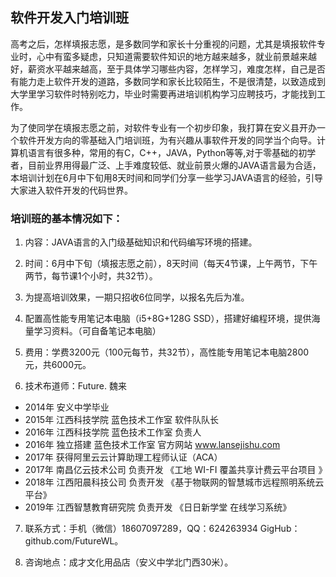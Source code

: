 ## 软件开发入门培训班

高考之后，怎样填报志愿，是多数同学和家长十分重视的问题，尤其是填报软件专业时，心中有蛮多疑虑，只知道需要软件知识的地方越来越多，就业前景越来越好，薪资水平越来越高，至于具体学习哪些内容，怎样学习，难度怎样，自己是否有能力走上软件开发的道路，多数同学和家长比较陌生，不是很清楚，以致造成到大学里学习软件时特别吃力，毕业时需要再进培训机构学习应聘技巧，才能找到工作。

为了使同学在填报志愿之前，对软件专业有一个初步印象，我打算在安义县开办一个软件开发方向的零基础入门培训班，为有兴趣从事软件开发的同学当个向导。计算机语言有很多种，常用的有C，C++，JAVA，Python等等,对于零基础的初学者，目前业界用得最广泛、上手难度较低、就业前景火爆的JAVA语言最为合适，本培训计划在6月中下旬用8天时间和同学们分享一些学习JAVA语言的经验，引导大家进入软件开发的代码世界。

### 培训班的基本情况如下：

1. 内容：JAVA语言的入门级基础知识和代码编写环境的搭建。
2. 时间：6月中下旬（填报志愿之前），8天时间（每天4节课，上午两节，下午两节，每节课1个小时，共32节）。
3. 为提高培训效果，一期只招收6位同学，以报名先后为准。
4. 配置高性能专用笔记本电脑（i5+8G+128G SSD），搭建好编程环境，提供海量学习资料。（可自备笔记本电脑）
5. 费用：学费3200元（100元每节，共32节），高性能专用笔记本电脑2800元，共6000元。

6. 技术布道师：Future. 魏来

- 2014年 安义中学毕业
- 2015年 江西科技学院 蓝色技术工作室 软件队队长
- 2016年 江西科技学院 蓝色技术工作室 负责人
- 2016年 独立搭建 蓝色技术工作室 官方网站 www.lansejishu.com
- 2017年 获得阿里云云计算助理工程师认证（ACA）
- 2017年 南昌亿云技术公司 负责开发 《工地 WI-FI 覆盖共享计费云平台项目 》
- 2018年 江西阳晨科技公司 负责开发 《基于物联网的智慧城市远程照明系统云平台》
- 2019年 江西智慧教育研究院 负责开发 《日日新学堂 在线学习系统》

7. 联系方式：手机（微信）18607097289，QQ：624263934 GigHub：github.com/FutureWL。

8. 咨询地点：成才文化用品店（安义中学北门西30米）。

